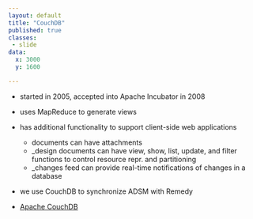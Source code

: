 ```yaml
---
layout: default
title: "CouchDB"
published: true
classes:
 - slide
data:
  x: 3000
  y: 1600

---
```


* started in 2005, accepted into Apache Incubator in 2008
* uses MapReduce to generate views
* has additional functionality to support client-side web applications
	
	* documents can have attachments
	* \_design documents can have view, show, list, update, and filter functions to control resource repr. and partitioning
	* \_changes feed can provide real-time notifications of changes in a database
* we use CouchDB to synchronize ADSM with Remedy
* [Apache CouchDB](http://couchdb.apache.org/)
